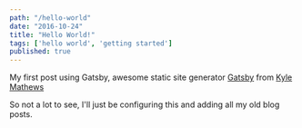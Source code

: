 ```yaml
---
path: "/hello-world"
date: "2016-10-24"
title: "Hello World!"
tags: ['hello world', 'getting started']
published: true
---
```


My first post using Gatsby, awesome static site generator
[Gatsby][gatsby] from [Kyle Mathews][kyle]

So not a lot to see, I'll just be configuring this and adding all my
old blog posts.

<!-- Links -->

[gatsby]: https://github.com/gatsbyjs/gatsby
[kyle]: https://github.com/KyleAMathews
